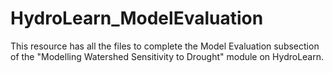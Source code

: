 # HydroLearn_ModelEvaluation
This resource has all the files to complete the Model Evaluation subsection of the "Modelling Watershed Sensitivity to Drought" module on HydroLearn.
